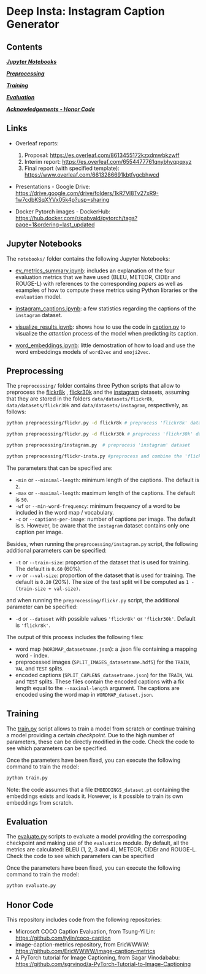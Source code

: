# Deep Insta: Instagram Caption Generator

## Contents

[***Jupyter Notebooks***](#jupyter-notebooks)

[***Preprocessing***](#preprocessing)

[***Training***](#training)

[***Evaluation***](#evaluation)

[***Acknowledgements - Honor Code***](#honor-code)

## Links 

- Overleaf reports:
  1. Proposal: https://es.overleaf.com/8613455172kzxdmwbkzwff
  2. Interim report: https://es.overleaf.com/6554477761qnybhyqpqxyz
  3. Final report (with specified template): https://www.overleaf.com/6613286691kbtfvgcbhwcd

- Presentations - Google Drive: https://drive.google.com/drive/folders/1kR7Vl8Tv27xR9-1w7cdbKSqXYVx05k4p?usp=sharing

- Docker Pytorch images -  DockerHub: https://hub.docker.com/r/pabvald/pytorch/tags?page=1&ordering=last_updated


## Jupyter Notebooks

The `notebooks/` folder contains the following Jupyter Notebooks:

- [ev_metrics_summary.ipynb](./notebooks/ev_metrics_summary.ipynb): includes an explanation of the four evaluation metrics that we have used (BLEU, METEOR, CIDEr and ROUGE-L) with references to the corresponding *papers* as well as examples of how to compute these metrics using Python libraries or the `evaluation` model.

- [instagram_captions.ipynb](./notebooks/instagram_captions.ipynb): a few statistics regarding the captions of the `instagram` dataset.

- [visualize_results.ipynb](./notebooks/visualize_results.ipynb): shows how to use the code in [caption.py](./caption.py) to visualize the *attention* process of the model when predicting its caption.

- [word_embeddings.ipynb](./notebooks/word_embeddings.ipynb): little demostration of how to load and use the word embeddings models of `word2vec` and `emoji2vec`.


## Preprocessing 

The `preprocessing/` folder contains three Python scripts that allow to preprocess the 
[flickr8k](https://www.kaggle.com/adityajn105/flickr8k) , [flickr30k](https://www.kaggle.com/hsankesara/flickr-image-dataset) and the [instagram](https://www.kaggle.com/prithvijaunjale/instagram-images-with-captions) datasets, assuming that they are stored in the folders  `data/datasets/flickr8k`, `data/datasets/flickr30k` and `data/datasets/instagram`, respectively,  as follows:

```bash
python preprocessing/flickr.py -d flickr8k # preprocess 'flickr8k' dataset

python preprocessing/flickr.py -d flickr30k # preprocess 'flickr30k' dataset

python preprocessing/instagram.py  # preprocess 'instagram' dataset

python preprocessing/flickr-insta.py #preprocess and combine the 'flickr8k' (or 'flickr30k') and the 'instagram dataset
```

The parameters that can be specified are:

- `-min` or `--minimal-length`: minimum length of the captions. The default is `2`.
- `-max` or `--maximal-length`: maximum length of the captions. The default is `50`.
- `-wf` or `--min-word-frequency`: minimum frequency of a word to be included in the word map / vocabulary.
- `-c` or `--captions-per-image`: number of captions per image. The default is `5`. However, be aware that the `instagram` dataset contains only one caption per image.

Besides, when running the `preprocessing/instagram.py` script, the following additional parameters can be specified:
- `-t` or `--train-size`: proportion of the dataset that is used for training. The default is `0.60` (60%).
- `-v` or `--val-size`: proportion of the dataset that is used for training. The default is `0.20` (20%). The size of the test split will be computed as `1 - (train-size + val-size)`.

and when running the `preprocessing/flickr.py` script, the additional parameter can be specified: 
- `-d` or `--dataset` with possible values `'flickr8k'` or `'flickr30k'`. Default is `'flickr8k'`.

The output of this process includes the following files:

- word map (`WORDMAP_datasetname.json`): a .json file containing a mapping word - index.
- preprocessed images (`SPLIT_IMAGES_datasetname.hdf5`) for the `TRAIN`, `VAL` and `TEST` splits.
- encoded captions (`SPLIT_CAPLENS_datasetname.json`) for the `TRAIN`, `VAL` and `TEST` splits.  These files contain the encoded captions with a fix length equal to the `--maximal-length` argument. The captions are encoded using the word map in `WORDMAP_dataset.json`. 


## Training

The [train.py](./train.py) script allows to train a model from scratch or continue training a model providing a certain *checkpoint*. Due to the high number of parameters, these can be directly modified in the code.  Check the code to see which parameters can be specified.

Once the parameters have been fixed, you can execute the following command to train the model: 
```python 
python train.py 
```

Note: the code assumes that a file `EMBEDDINGS_dataset.pt` containing the embeddings exists and loads it. However, is it possible to train its own embeddings from scratch.

## Evaluation 
The [evaluate.py](./evaluate.py) scripts to evaluate a model providing the correspoding checkpoint and making use of the `evaluation` module. By default, all the metrics are calculated: BLEU (1, 2, 3 and 4), METEOR, CIDEr and ROUGE-L. Check the code to see which parameters can be specified

Once the parameters have been fixed, you can execute the following command to train the model: 
```python 
python evaluate.py 
```

## Honor Code 

This repository includes code from the following repositories: 

- Microsoft COCO Caption Evaluation, from Tsung-Yi Lin: https://github.com/tylin/coco-caption
- image-caption-metrics repository, from EricWWWW: https://github.com/EricWWWW/image-caption-metrics
- A PyTorch tutorial for Image Captioning, from Sagar Vinodababu: https://github.com/sgrvinod/a-PyTorch-Tutorial-to-Image-Captioning